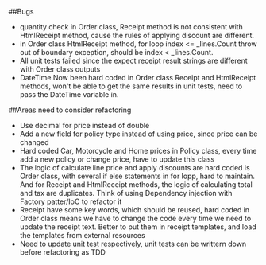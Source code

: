 ##Bugs
 - quantity check in Order class, Receipt method is not consistent with HtmlReceipt method, cause the rules of applying discount are different.
 - in Order class HtmlReceipt method, for loop index <= _lines.Count throw out of boundary exception, should be index < _lines.Count.
 - All unit tests failed since the expect receipt result strings are different with Order class outputs
 - DateTime.Now been hard coded in Order class Receipt and HtmlReceipt methods, won't be able to get the same results in unit tests, need to pass the DateTime variable in.

##Areas need to consider refactoring
 - Use decimal for price instead of double
 - Add a new field for policy type instead of using price, since price can be changed
 - Hard coded Car, Motorcycle and Home prices in Policy class, every time add a new policy or change price, have to update this class
 - The logic of calculate line price and apply discounts are hard coded is Order class, with several if else statements in for lopp, hard to maintain. And for Receipt and HtmlReceipt methods, the logic of calculating total and tax are duplicates. Think of using Dependency injection with Factory patter/IoC to refactor it
 - Receipt have some key words, which should be reused, hard coded in Order class means we have to change the code every time we need to update the receipt text. Better to put them in receipt templates, and load the templates from external resources
 - Need to update unit test respectively, unit tests can be writtern down before refactoring as TDD